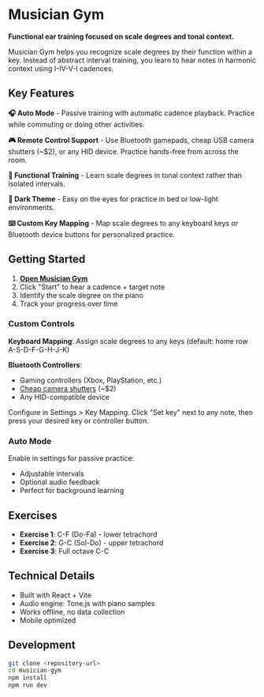 # Musician Gym

**Functional ear training focused on scale degrees and tonal context.**

Musician Gym helps you recognize scale degrees by their function within a key. Instead of abstract interval training, you learn to hear notes in harmonic context using I-IV-V-I cadences.

## Key Features

**🎧 Auto Mode** - Passive training with automatic cadence playback. Practice while commuting or doing other activities.

**🎮 Remote Control Support** - Use Bluetooth gamepads, cheap USB camera shutters (~$2), or any HID device. Practice hands-free from across the room.

**🎼 Functional Training** - Learn scale degrees in tonal context rather than isolated intervals.

**🌙 Dark Theme** - Easy on the eyes for practice in bed or low-light environments.

**⌨️ Custom Key Mapping** - Map scale degrees to any keyboard keys or Bluetooth device buttons for personalized practice.

## Getting Started

1. **[Open Musician Gym](https://martinalcalde.github.io/musician-gym/)**
2. Click "Start" to hear a cadence + target note  
3. Identify the scale degree on the piano
4. Track your progress over time

### Custom Controls

**Keyboard Mapping**: Assign scale degrees to any keys (default: home row A-S-D-F-G-H-J-K)

**Bluetooth Controllers**: 
- Gaming controllers (Xbox, PlayStation, etc.)
- [Cheap camera shutters](https://www.amazon.com/Wireless-Gamepad-Bluetooth-Controller-Shutter/dp/B07WFH2HB9) (~$2)
- Any HID-compatible device

Configure in Settings > Key Mapping. Click "Set key" next to any note, then press your desired key or controller button.

### Auto Mode

Enable in settings for passive practice:
- Adjustable intervals
- Optional audio feedback
- Perfect for background learning

## Exercises

- **Exercise 1**: C-F (Do-Fa) - lower tetrachord
- **Exercise 2**: G-C (Sol-Do) - upper tetrachord  
- **Exercise 3**: Full octave C-C

## Technical Details

- Built with React + Vite
- Audio engine: Tone.js with piano samples
- Works offline, no data collection
- Mobile optimized

## Development

```bash
git clone <repository-url>
cd musician-gym
npm install
npm run dev
```